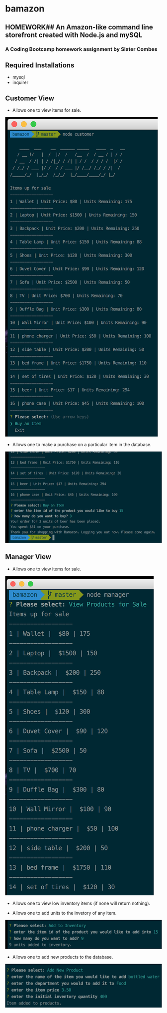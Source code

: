 # bamazon
## HOMEWORK## An Amazon-like command line storefront created with Node.js and mySQL
### A Coding Bootcamp homework assignment by Slater Combes

## Required Installations
- mysql
- inquirer


## Customer View

- Allows one to view items for sale.

![alt text](https://raw.githubusercontent.com/lifesizehuman/bamazon/master/assets/Customer-1.png)

- Allows one to make a purchase on a particular item in the database.

![alt text](https://raw.githubusercontent.com/lifesizehuman/bamazon/master/assets/Customer-2.png)

## Manager View

- Allows one to view items for sale.

![alt text](https://raw.githubusercontent.com/lifesizehuman/bamazon/master/assets/manager-1.png)

- Allows one to view low inventory items (if none will return nothing).

- Allows one to add units to the invetory of any item.

![alt text](https://raw.githubusercontent.com/lifesizehuman/bamazon/master/assets/manager-2.png)

- Allows one to add new products to the database.

![alt text](https://raw.githubusercontent.com/lifesizehuman/bamazon/master/assets/manager-3.png)
